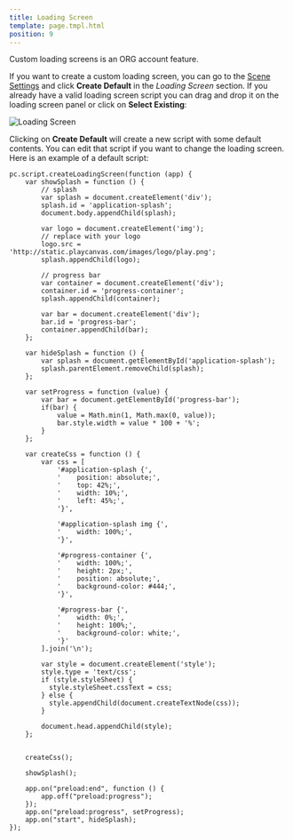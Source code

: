 ```yaml
---
title: Loading Screen
template: page.tmpl.html
position: 9
---
```


<div class="alert alert-info">Custom loading screens is an ORG account feature.</div>

If you want to create a custom loading screen, you can go to the [Scene Settings][1] and click **Create Default** in the *Loading Screen* section. If you already have a valid loading screen script you can drag and drop it on the loading screen panel or click on **Select Existing**:

<img alt="Loading Screen" src="/images/user-manual/loading_screen.png" />

Clicking on **Create Default** will create a new script with some default contents. You can edit that script if you want to change the loading screen. Here is an example of a default script:

```
pc.script.createLoadingScreen(function (app) {
    var showSplash = function () {
        // splash
        var splash = document.createElement('div');
        splash.id = 'application-splash';
        document.body.appendChild(splash);

        var logo = document.createElement('img');
        // replace with your logo
        logo.src = 'http://static.playcanvas.com/images/logo/play.png';
        splash.appendChild(logo);

        // progress bar
        var container = document.createElement('div');
        container.id = 'progress-container';
        splash.appendChild(container);

        var bar = document.createElement('div');
        bar.id = 'progress-bar';
        container.appendChild(bar);
    };

    var hideSplash = function () {
        var splash = document.getElementById('application-splash');
        splash.parentElement.removeChild(splash);
    };

    var setProgress = function (value) {
        var bar = document.getElementById('progress-bar');
        if(bar) {
            value = Math.min(1, Math.max(0, value));
            bar.style.width = value * 100 + '%';
        }
    };

    var createCss = function () {
        var css = [
            '#application-splash {',
            '    position: absolute;',
            '    top: 42%;',
            '    width: 10%;',
            '    left: 45%;',
            '}',

            '#application-splash img {',
            '    width: 100%;',
            '}',

            '#progress-container {',
            '    width: 100%;',
            '    height: 2px;',
            '    position: absolute;',
            '    background-color: #444;',
            '}',

            '#progress-bar {',
            '    width: 0%;',
            '    height: 100%;',
            '    background-color: white;',
            '}'
        ].join('\n');

        var style = document.createElement('style');
        style.type = 'text/css';
        if (style.styleSheet) {
          style.styleSheet.cssText = css;
        } else {
          style.appendChild(document.createTextNode(css));
        }

        document.head.appendChild(style);
    };


    createCss();

    showSplash();

    app.on("preload:end", function () {
        app.off("preload:progress");
    });
    app.on("preload:progress", setProgress);
    app.on("start", hideSplash);
});

```

[1]: /user-manual/designer/settings
